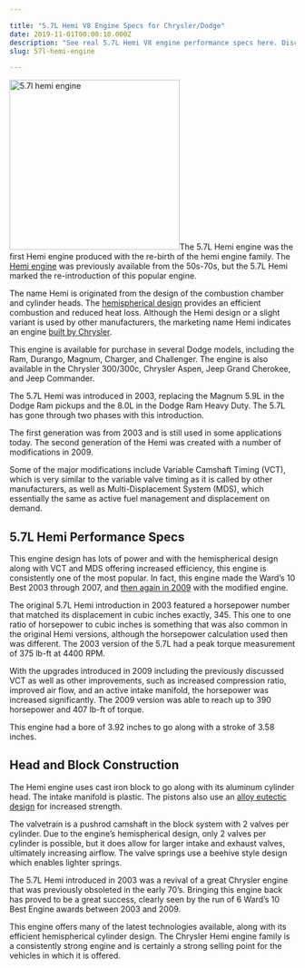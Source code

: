 ```yaml
---

title: "5.7L Hemi V8 Engine Specs for Chrysler/Dodge"
date: 2019-11-01T00:00:10.000Z
description: "See real 5.7L Hemi V8 engine performance specs here. Discover why this 390 horsepower hemi was voted one of the best engines 5 times. As good as the original?"
slug: 57l-hemi-engine

---
```


<img class="alignright size-medium wp-image-723" src="http://www.hcdmag.com/wp-content/uploads/ram_1500_57l_hemi_engine-300x300.jpg" alt="5.7l hemi engine" width="300" height="300">The 5.7L Hemi engine was the first Hemi engine produced with the re-birth of the hemi engine family. The <a title="426 Hemi Engine Specs" href="http://www.hcdmag.com/426-hemi-engine/" target="_blank" rel="noopener noreferrer">Hemi engine</a> was previously available from the 50s-70s, but the 5.7L Hemi marked the re-introduction of this popular engine.

The name Hemi is originated from the design of the combustion chamber and cylinder heads. The <a href="http://en.wikipedia.org/wiki/Hemi_engine" target="_blank" rel="noopener noreferrer">hemispherical design</a> provides an efficient combustion and reduced heat loss. Although the Hemi design or a slight variant is used by other manufacturers, the marketing name Hemi indicates an engine <a href="http://en.wikipedia.org/wiki/Chrysler_Hemi_engine" target="_blank" rel="noopener noreferrer">built by Chrysler</a>.

This engine is available for purchase in several Dodge models, including the Ram, Durango, Magnum, Charger, and Challenger. The engine is also available in the Chrysler 300/300c, Chrysler Aspen, Jeep Grand Cherokee, and Jeep Commander.

The 5.7L Hemi was introduced in 2003, replacing the Magnum 5.9L in the Dodge Ram pickups and the 8.0L in the Dodge Ram Heavy Duty. The 5.7L has gone through two phases with this introduction.

The first generation was from 2003 and is still used in some applications today. The second generation of the Hemi was created with a number of modifications in 2009.

Some of the major modifications include Variable Camshaft Timing (VCT), which is very similar to the variable valve timing as it is called by other manufacturers, as well as Multi-Displacement System (MDS), which essentially the same as active fuel management and displacement on demand.
<h2>5.7L Hemi Performance Specs</h2>
This engine design has lots of power and with the hemispherical design along with VCT and MDS offering increased efficiency, this engine is consistently one of the most popular. In fact, this engine made the Ward’s 10 Best 2003 through 2007, and <a href="http://wardsauto.com/news-amp-analysis/ward-s-announces-2009-10-best-engines-winners" target="_blank" rel="noopener noreferrer">then again in 2009</a> with the modified engine.

The original 5.7L Hemi introduction in 2003 featured a horsepower number that matched its displacement in cubic inches exactly, 345. This one to one ratio of horsepower to cubic inches is something that was also common in the original Hemi versions, although the horsepower calculation used then was different. The 2003 version of the 5.7L had a peak torque measurement of 375 lb-ft at 4400 RPM.

With the upgrades introduced in 2009 including the previously discussed VCT as well as other improvements, such as increased compression ratio, improved air flow, and an active intake manifold, the horsepower was increased significantly. The 2009 version was able to reach up to 390 horsepower and 407 lb-ft of torque.

This engine had a bore of 3.92 inches to go along with a stroke of 3.58 inches.
<h2>Head and Block Construction</h2>
The Hemi engine uses cast iron block to go along with its aluminum cylinder head. The intake manifold is plastic. The pistons also use an <a href="http://en.wikipedia.org/wiki/Eutectic_system" target="_blank" rel="noopener noreferrer">alloy eutectic design</a> for increased strength.

The valvetrain is a pushrod camshaft in the block system with 2 valves per cylinder. Due to the engine’s hemispherical design, only 2 valves per cylinder is possible, but it does allow for larger intake and exhaust valves, ultimately increasing airflow. The valve springs use a beehive style design which enables lighter springs.

The 5.7L Hemi introduced in 2003 was a revival of a great Chrysler engine that was previously obsoleted in the early 70’s. Bringing this engine back has proved to be a great success, clearly seen by the run of 6 Ward’s 10 Best Engine awards between 2003 and 2009.

This engine offers many of the latest technologies available, along with its efficient hemispherical cylinder design. The Chrysler Hemi engine family is a consistently strong engine and is certainly a strong selling point for the vehicles in which it is offered.